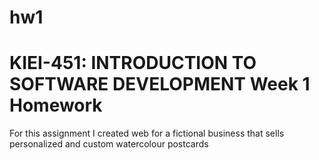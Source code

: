# hw1
<h1>KIEI-451: INTRODUCTION TO SOFTWARE DEVELOPMENT Week 1 Homework</h1>
For this assignment I created web for a fictional business that sells personalized and custom watercolour postcards
